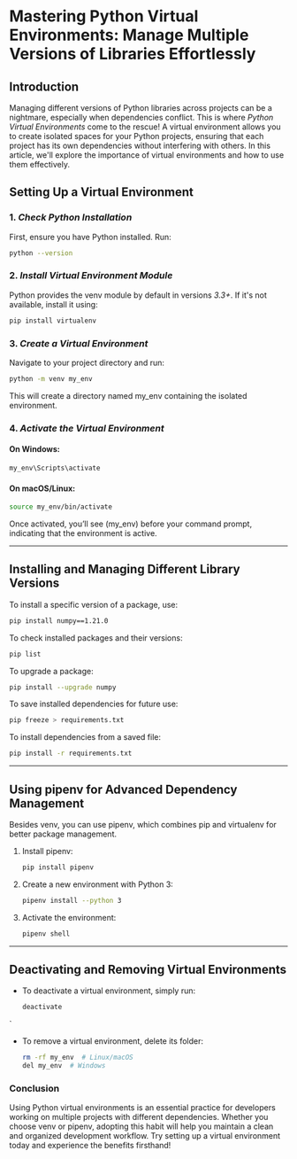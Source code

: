 

# Mastering Python Virtual Environments: Manage Multiple Versions of Libraries Effortlessly

## Introduction

Managing different versions of Python libraries across projects can be a nightmare, especially when dependencies conflict. This is where *Python Virtual Environments* come to the rescue! A virtual environment allows you to create isolated spaces for your Python projects, ensuring that each project has its own dependencies without interfering with others. In this article, we'll explore the importance of virtual environments and how to use them effectively.


## Setting Up a Virtual Environment

### 1. *Check Python Installation*

First, ensure you have Python installed. Run:

```bash
python --version
```


### 2. *Install Virtual Environment Module*

Python provides the venv module by default in versions *3.3+*. If it's not available, install it using:

```bash
pip install virtualenv
```


### 3. *Create a Virtual Environment*

Navigate to your project directory and run:

```bash
python -m venv my_env
```


This will create a directory named my_env containing the isolated environment.

### 4. *Activate the Virtual Environment*

#### On Windows:

```bash
my_env\Scripts\activate
```

#### On macOS/Linux:

```bash
source my_env/bin/activate
```


Once activated, you’ll see (my_env) before your command prompt, indicating that the environment is active.

---

## Installing and Managing Different Library Versions

To install a specific version of a package, use:

```bash
pip install numpy==1.21.0
```

To check installed packages and their versions:

```bash
pip list
```

To upgrade a package:

```bash
pip install --upgrade numpy
```

To save installed dependencies for future use:

```bash
pip freeze > requirements.txt
```

To install dependencies from a saved file:

```bash
pip install -r requirements.txt
```

---

## Using pipenv for Advanced Dependency Management

Besides venv, you can use pipenv, which combines pip and virtualenv for better package management.

1. Install pipenv:
   ```bash
   pip install pipenv
   ```
   
2. Create a new environment with Python 3:
   ```bash
   pipenv install --python 3
   ```
   
3. Activate the environment:
   ```bash
   pipenv shell
   ```

---

## Deactivating and Removing Virtual Environments

- To deactivate a virtual environment, simply run:
  ```bash
  deactivate
  ```
`
- To remove a virtual environment, delete its folder:
  ```bash
  rm -rf my_env  # Linux/macOS
  del my_env  # Windows
  ```




### Conclusion

Using Python virtual environments is an essential practice for developers working on multiple projects with different dependencies. Whether you choose venv or pipenv, adopting this habit will help you maintain a clean and organized development workflow. Try setting up a virtual environment today and experience the benefits firsthand!



